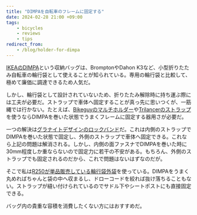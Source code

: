 ```yaml
---
title: "DIMPAを自転車のフレームに固定する"
date: 2024-02-28 21:00 +09:00
tags: 
    - bicycles
    - reviews
    - tips
redirect_from:
    - /blog/holder-for-dimpa
---
```


[IKEAのDIMPA](https://www.ikea.com/jp/ja/p/dimpa-storage-bag-transparent-90187753/)という収納バッグは、BromptonやDahon K3など、小型折りたたみ自転車の輪行袋として使えることが知られている。専用の輪行袋と比較して、極めて廉価に調達できるため人気だ。

しかし、輪行袋として設計されていないため、折りたたみ解除時に持ち運ぶ際には工夫が必要だ。ストラップで車体へ固定することが真っ先に思いつくが、一筋縄では行かない。たとえば、[Bikeguyのマルチホルダー](http://www.unico-jp.com/new_item/7261/)や[Trilancerのストラップ](https://www.amazon.co.jp/dp/B09T5YDMTR/)を使うならDIMPAを巻いた状態でうまくフレームに固定する器用さが必要だ。

一つの解決は[グラナイトデザインのロックバンド](https://www.alternative-bikes.com/item/item.php?page_no=&goods_code=A040)だ。これは内側のストラップでDIMPAを巻いた状態で固定し、外側のストラップで車体へ固定できる。これなら上記の問題は解消される。しかし、内側の面ファスナでDIMPAを巻いた時に30mm程度しか重ならないので固定力に若干の不安がある。もちろん、外側のストラップでも固定されるのだから、これで問題はないはずなのだが。

そこで私は[R250が単品販売している輪行袋外袋](https://worldcycle.info/r250/r25-n-sotobukuro-1)を使っている。DIMPAをうまく丸めればちゃんと袋の中へ収まるし、ドローコードを絞れば抜け落ちることもない。ストラップが縫い付けられているのでサドル下やシートポストにも直接固定できる。

バッグ内の貴重な容積を消費したくない方にはおすすめだ。
